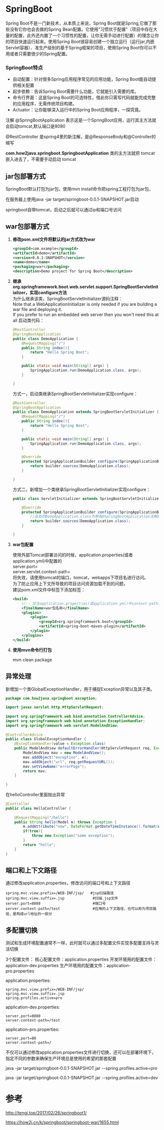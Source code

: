 # SpringBoot

Spring Boot不是一门新技术，从本质上来说，Spring Boot就是Spring,它做了那些没有它你也会去做的Spring Bean配置。它使用“习惯优于配置”（项目中存在大量的配置，此外还内置了一个习惯性的配置，让你无需手动进行配置）的理念让你的项目快速运行起来。使用Spring Boot很容易创建一个独立运行（运行jar,内嵌Servlet容器）、准生产级别的基于Spring框架的项目，使用Spring Boot你可以不用或者只需要很少的Spring配置。   

### SpringBoot特点

- 自动配置：针对很多Spring应用程序常见的应用功能，Spring Boot能自动提供相关配置
- 起步依赖：告诉Spring Boot需要什么功能，它就能引入需要的库。
- 命令行界面：这是Spring Boot的可选特性，借此你只需写代码就能完成完整的应用程序，无需传统项目构建。
- Actuator：让你能够深入运行中的Spring Boot应用程序，一探究竟。  





注解 @SpringBootApplication 表示这是一个SpringBoot应用，运行其主方法就会启动tomcat,默认端口是8080

@RestController 是spring4里的新注解，是@ResponseBody和@Controller的缩写

**com.how2java.springboot.SpringbootApplication** 类的主方法就把 tomcat 嵌入进去了，不需要手动启动 tomcat 

## jar包部署方式

SpringBoot默认打包为jar包，使用mvn install命令把spring工程打包为jar包，

在服务器上使用java -jar target/springboot-0.0.1-SNAPSHOT.jar启动

springboot自带tomcat，启动之后就可以通过ip和端口号访问 



## war包部署方式

1. **修改pom.xml文件将默认的jar方式改为war**

   ```xml
   <groupId>com.example</groupId>
   <artifactId>demo</artifactId>
   <version>0.0.1-SNAPSHOT</version>
   <name>demo</name>
   <packaging>war</packaging>
   <description>Demo project for Spring Boot</description>
   ```

2. **继承org.springframework.boot.web.servlet.support.SpringBootServletInitializer，实现configure方法**    
   为什么继承该类，SpringBootServletInitializer源码注释：  
   Note that a WebApplicationInitializer is only needed if you are building a war file and deploying it.   
   If you prefer to run an embedded web server then you won't need this at all
   启动类代码：    

   ```java
   @RestController
   @SpringBootApplication
   public class DemoApplication {
       @RequestMapping("/")
       public String index(){
           return "Hello Spring Boot";
       }
   
       public static void main(String[] args) {
           SpringApplication.run(DemoApplication.class, args);
       }
   
   }
   ```

   方式一，启动类继承SpringBootServletInitializer实现configure：  

   ```java
   @RestController
   @SpringBootApplication
   public class DemoApplication extends SpringBootServletInitializer {
       @RequestMapping("/")
       public String index(){
           return "Hello Spring Boot";
       }

       public static void main(String[] args) {
           SpringApplication.run(DemoApplication.class, args);
       }

       @Override
       protected SpringApplicationBuilder configure(SpringApplicationBuilder builder){
           return builder.sources(DemoApplication.class);
       }

   }
   ```

   方式二，新增加一个类继承SpringBootServletInitializer实现configure：  

   ```java
   public class ServletInitializer extends SpringBootServletInitializer {

       @Override
       protected SpringApplicationBuilder configure(SpringApplicationBuilder builder) {
           //此处的DemoApplication.class为带有@SpringBootApplication注解的启动类
           return builder.sources(DemoApplication.class);
       }

   }
   ```

3. **war包配置**

   使用外部Tomcat部署访问的时候，application.properties(或者application.yml)中配置的  
   server.port=  
   server.servlet.context-path=  
   将失效，请使用tomcat的端口，tomcat，webapps下项目名进行访问。    
   为了防止应用上下文所导致的项目访问资源加载不到的问题，  
   建议pom.xml文件中<build></build>标签下添加<finalName></finalName>标签：  

   ```xml
   <build>
       <!-- 应与application.properties(或application.yml)中context-path保持一致 -->
       <finalName>war包名称</finalName>
       <plugins>
           <plugin>
               <groupId>org.springframework.boot</groupId>
               <artifactId>spring-boot-maven-plugin</artifactId>
           </plugin>
       </plugins>
   </build>
   ```

4. **使用mvn命令行打包**

   mvn clean package  


## 异常处理

新增加一个类GlobalExceptionHandler，用于捕捉Exception异常以及其子类。

```java
package com.how2java.springboot.exception;
 
import javax.servlet.http.HttpServletRequest;
 
import org.springframework.web.bind.annotation.ControllerAdvice;
import org.springframework.web.bind.annotation.ExceptionHandler;
import org.springframework.web.servlet.ModelAndView;
 
@ControllerAdvice
public class GlobalExceptionHandler {
    @ExceptionHandler(value = Exception.class)
    public ModelAndView defaultErrorHandler(HttpServletRequest req, Exception e) throws Exception {
        ModelAndView mav = new ModelAndView();
        mav.addObject("exception", e);
        mav.addObject("url", req.getRequestURL());
        mav.setViewName("errorPage");
        return mav;
    }
 
}
```

在helloController里面抛出异常

```java
@Controller
public class HelloController {
  
    @RequestMapping("/hello")
    public String hello(Model m) throws Exception {
        m.addAttribute("now", DateFormat.getDateTimeInstance().format(new Date()));
        if(true){
            throw new Exception("some exception");
        }
        return "hello";
    }    
}
```

## 端口和上下文路径

通过修改application.properties，修改访问的端口号和上下文路径

```properties
spring.mvc.view.prefix=/WEB-INF/jsp/   #jsp扫描路径
spring.mvc.view.suffix=.jsp				#扫描.jsp文件
server.port=8888						#端口号
server.context-path=/test				#应用的上下文路径，也可以称为项目路径，是构成url地址的一部分
```

## 多配置切换

测试和生成环境配置通常不一样，此时就可以通过多配置文件实现多配置支持与灵活切换

3个配置文件：
核心配置文件：application.properties
开发环境用的配置文件：application-dev.properties
生产环境用的配置文件：application-pro.properties

application.properties:

```properties
spring.mvc.view.prefix=/WEB-INF/jsp/
spring.mvc.view.suffix=.jsp
spring.profiles.active=pro
```

application-dev.properties:

```properties
server.port=8080
server.context-path=/test
```

application-pro.properties:

```properties
server.port=80
server.context-path=/
```

不仅可以通过修改application.properties文件进行切换，还可以在部署环境下，指定不同的参数来确保生产环境总是使用的希望的那套配置  

java -jar target/springboot-0.0.1-SNAPSHOT.jar --spring.profiles.active=pro

java -jar target/springboot-0.0.1-SNAPSHOT.jar --spring.profiles.active=dev

# 参考

http://tengj.top/2017/02/26/springboot1/  

https://how2j.cn/k/springboot/springboot-war/1655.html